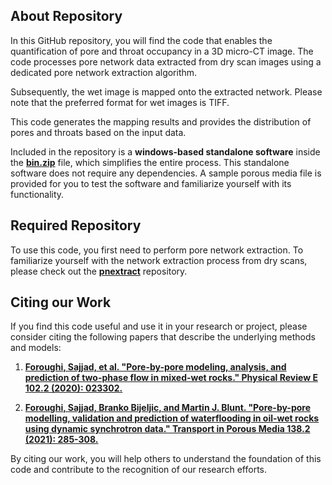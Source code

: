 ## About Repository

In this GitHub repository, you will find the code that enables the quantification of pore and throat occupancy in a 3D micro-CT image. The code processes pore network data extracted from dry scan images using a dedicated pore network extraction algorithm. 

Subsequently, the wet image is mapped onto the extracted network. Please note that the preferred format for wet images is TIFF.

This code generates the mapping results and provides the distribution of pores and throats based on the input data. 

Included in the repository is a __windows-based standalone software__ inside the [**bin.zip**](https://github.com/ImperialCollegeLondon/porescale/blob/master/codes/poreOccupancyAnalysis/bin.zip) file, which simplifies the entire process. This standalone software does not require any dependencies. A sample porous media file is provided for you to test the software and familiarize yourself with its functionality.



## Required Repository

To use this code, you first need to perform pore network extraction. To familiarize yourself with the network extraction process from dry scans, please check out the [**pnextract**](https://github.com/ImperialCollegeLondon/pnextract.git) repository.



## Citing our Work

If you find this code useful and use it in your research or project, please consider citing the following papers that describe the underlying methods and models:


1. [**Foroughi, Sajjad, et al. "Pore-by-pore modeling, analysis, and prediction of two-phase flow in mixed-wet rocks." Physical Review E 102.2 (2020): 023302.**](https://doi.org/10.1103/PhysRevE.102.023302)

2. [**Foroughi, Sajjad, Branko Bijeljic, and Martin J. Blunt. "Pore-by-pore modelling, validation and prediction of waterflooding in oil-wet rocks using dynamic synchrotron data." Transport in Porous Media 138.2 (2021): 285-308.**](https://doi.org/10.1007/s11242-021-01609-y)


By citing our work, you will help others to understand the foundation of this code and contribute to the recognition of our research efforts.
